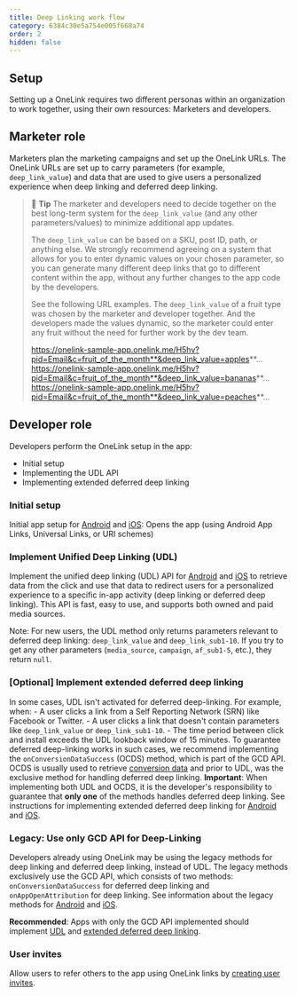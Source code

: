 ```yaml
---
title: Deep Linking work flow
category: 6384c30e5a754e005f668a74
order: 2
hidden: false
---
```

## Setup

Setting up a OneLink requires two different personas within an organization to work together, using their own resources: Marketers and developers.

## Marketer role
Marketers plan the marketing campaigns and set up the OneLink URLs. The OneLink URLs are set up to carry parameters (for example, `deep_link_value`) and data that are used to give users a personalized experience when deep linking and deferred deep linking. 

> 📘 **Tip**
> The marketer and developers need to decide together on the best long-term system for the `deep_link_value` (and any other parameters/values) to minimize additional app updates.
>
>   The `deep_link_value` can be based on a SKU, post ID, path, or anything else. We strongly recommend agreeing on a system that allows for you to enter dynamic values on your chosen parameter, so you can generate many different deep links that go to different content within the app, without any further changes to the app code by the developers.
>
>   See the following URL examples. The `deep_link_value` of a fruit type was chosen by the marketer and developer together. And the developers made the values dynamic, so the marketer could enter any fruit without the need for further work by the dev team.
>
>   https://onelink-sample-app.onelink.me/H5hv?pid=Email&c=fruit_of_the_month**&deep_link_value=apples**...
>   https://onelink-sample-app.onelink.me/H5hv?pid=Email&c=fruit_of_the_month**&deep_link_value=bananas**...
>   https://onelink-sample-app.onelink.me/H5hv?pid=Email&c=fruit_of_the_month**&deep_link_value=peaches**...

## Developer role
Developers perform the OneLink setup in the app:
- Initial setup
- Implementing the UDL API
- Implementing extended deferred deep linking

### Initial setup
Initial app setup for [Android](https://dev.appsflyer.com/hc/docs/initial-setup-for-deep-linking-and-deferred-deep-linking) and [iOS](https://dev.appsflyer.com/hc/docs/initial-setup-2): Opens the app (using Android App Links, Universal Links, or URI schemes)

### Implement Unified Deep Linking (UDL)
Implement the unified deep linking (UDL) API for [Android](https://dev.appsflyer.com/hc/docs/unified-deep-linking-udl) and [iOS](https://dev.appsflyer.com/hc/docs/unified-deep-linking-udl-1) to retrieve data from the click and use that data to redirect users for a personalized experience to a specific in-app activity (deep linking or deferred deep linking). 
This API is fast, easy to use, and supports both owned and paid media sources.

Note: For new users, the UDL method only returns parameters relevant to deferred deep linking: `deep_link_value` and `deep_link_sub1-10`. If you try to get any other parameters (`media_source`, `campaign`, `af_sub1-5`, etc.), they return `null`.

### [Optional] Implement extended deferred deep linking
In some cases, UDL isn't activated for deferred deep-linking. For example, when:
    - A user clicks a link from a Self Reporting Network (SRN) like Facebook or Twitter.
    - A user clicks a link that doesn't contain parameters like `deep_link_value` or `deep_link_sub1-10`.
    - The time period between click and install exceeds the UDL lookback window of 15 minutes.
To guarantee deferred deep-linking works in such cases, we recommend implementing the `onConversionDataSuccess` (OCDS) method, which is part of the GCD API. OCDS is usually used to retrieve [conversion data](https://dev.appsflyer.com/hc/docs/conversion-data) and prior to UDL, was the exclusive method for handling deferred deep linking.
**Important**: When implementing both UDL and OCDS, it is the developer's responsibility to guarantee that **only one** of the methods handles deferred deep linking.
See instructions for implementing extended deferred deep linking for [Android](dl_android_ocds_ddl) and [iOS](dl_ios_ocds_ddl).

### Legacy: Use only GCD API for Deep-Linking
Developers already using OneLink may be using the legacy methods for deep linking and deferred deep linking, instead of UDL. 
The legacy methods exclusively use the GCD API, which consists of two methods: `onConversionDataSuccess` for deferred deep linking and `onAppOpenAttribution` for deep linking. See information about the legacy methods for [Android](dl_android_gcd_legacy) and [iOS](dl_ios_gcd_legacy).

**Recommended**: Apps with only the GCD API implemented should implement [UDL](#implement-unified-deep-linking-udl) and [extended deferred deep linking](#optional-implement-extended-deferred-deep-linking).

### User invites
Allow users to refer others to the app using OneLink links by [creating user invites](https://dev.appsflyer.com/hc/docs/user-invite-attribution).